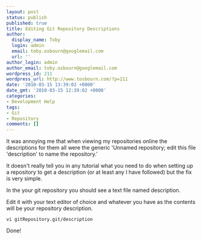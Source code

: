 ```yaml
---
layout: post
status: publish
published: true
title: Editing Git Repository Descriptions
author:
  display_name: Toby
  login: admin
  email: toby.osbourn@googlemail.com
  url: ''
author_login: admin
author_email: toby.osbourn@googlemail.com
wordpress_id: 211
wordpress_url: http://www.tosbourn.com/?p=211
date: '2010-03-15 13:39:02 +0000'
date_gmt: '2010-03-15 12:39:02 +0000'
categories:
- Development Help
tags:
- Git
- Repository
comments: []
---
```

<p>It was annoying me that when viewing my repositories online the descriptions for them all were the generic 'Unnamed repository; edit this file 'description' to name the repository.'</p>
<p>It doesn't really tell you in any tutorial what you need to do when setting up a repository to get a description (or at least any I have followed) but the fix is very simple.</p>
<p>In the your git repository you should see a text file named description.</p>
<p>Edit it with your text editor of choice and whatever you have as the contents will be your repository description.</p>
<p><code>vi gitRepository.git/description</code></p>
<p>Done!</p>
